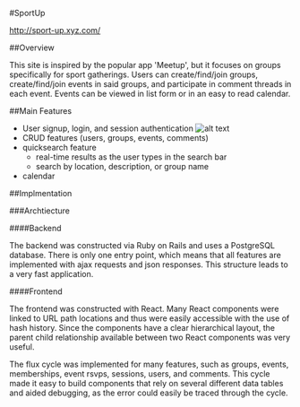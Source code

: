 #SportUp

http://sport-up.xyz.com/

##Overview

This site is inspired by the popular app 'Meetup', but it focuses on groups specifically for sport gatherings. Users can create/find/join groups, create/find/join events in said groups, and participate in comment threads in each event. Events can be viewed in list form or in an easy to read calendar.

##Main Features

 - User signup, login, and session authentication
 ![alt text](https://github.com/P-Slotkin/SportUp/tree/master/app/assets/images/authcode.jpg "User Authentication")
 - CRUD features (users, groups, events, comments)
 - quicksearch feature
   - real-time results as the user types in the search bar
   - search by location, description, or group name
 - calendar

##Implmentation

###Archtiecture

####Backend

The backend was constructed via Ruby on Rails and uses a PostgreSQL database. There is only one entry point, which means that all features are implemented with ajax requests and json responses. This structure leads to a very fast application.

####Frontend

The frontend was constructed with React. Many React components were linked to URL path locations and thus were easily accessible with the use of hash history. Since the components have a clear hierarchical layout, the parent child relationship available between two React components was very useful.

The flux cycle was implemented for many features, such as groups, events, memberships, event rsvps, sessions, users, and comments. This cycle made it easy to build components that rely on several different data tables and aided debugging, as the error could easily be traced through the cycle.
